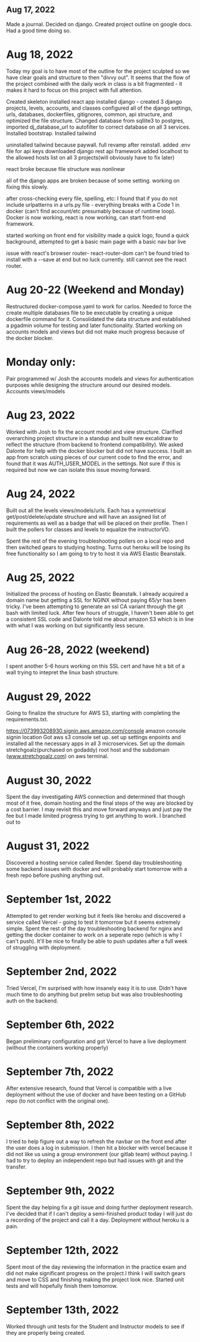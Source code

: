 ## Aug 17, 2022

Made a journal. Decided on django. Created project outline on google docs. Had a good time doing so.

# Aug 18, 2022
Today my goal is to have most of the outline for the project sculpted so we have clear goals and structure to then "divvy out". It seems that the flow of the project combined with the daily work in class is a bit fragmented - it makes it hard to focus on this project with full attention. 

Created skeleton
installed react app
installed django - created 3 django projects, levels, accounts, and classes
configured all of the django settings, urls, databases, dockerfiles, gitignores, common, api structure, and optimized the file structure. 
Changed database from sqllite3 to postgres, imported dj_database_url to autofilter to correct database on all 3 services.
Installed bootstrap. Installed tailwind

uninstalled tailwind because paywall. 
full revamp after reinstall. 
added .env file for api keys
downloaded django rest api framework 
added localhost to the allowed hosts list on all 3 projects(will obviously have to fix later)

react broke because file structure was nonlinear

all of the django apps are broken because of some setting. working on fixing this slowly.

after cross-checking every file, spelling, etc:
I found that if you do not include urlpatterns in a urls.py file - everything breaks with a Code 1 in docker (can't find account/etc presumably because of runtime loop). Docker is now working, react is now working, can start front-end framework.

started working on front end for visibility 
made a quick logo, found a quick background, attempted to get a basic main page with a basic nav bar live

issue with react's browser router- react-router-dom can't be found
tried to install with a --save at end but no luck currently. still cannot see the react router. 

# Aug 20-22 (Weekend and Monday)

Restructured docker-compose.yaml to work for carlos. Needed to force the create multiple databases file to be executable by creating a unique dockerfile command for it. Consolidated the data structure and established a pgadmin volume for testing and later functionality. Started working on accounts models and views but did not make much progress because of the docker blocker. 

# Monday only:
Pair programmed w/ Josh the accounts models and views for authentication purposes while designing the structure around our desired models. 
Accounts views/models 

# Aug 23, 2022

Worked with Josh to fix the account model and view structure. Clarified overarching project structure in a standup and built new excalidraw to reflect the structure (from backend to frontend compatibility). We asked Dalonte for help with the docker blocker but did not have success. I built an app from scratch using pieces of our current code to find the error, and found that it was AUTH_USER_MODEL in the settings. Not sure if this is required but now we can isolate this issue moving forward. 

# Aug 24, 2022

Built out all the levels views/models/urls. Each has a symmetrical get/post/delete/update structure and will have an assigned list of requirements as well as a badge that will be placed on their profile. Then I built the pollers for classes and levels to equalize the instructorVO.

Spent the rest of the evening troubleshooting pollers on a local repo and then switched gears to studying hosting. Turns out heroku will be losing its free functionality so I am going to try to host it via AWS Elastic Beanstalk.

# Aug 25, 2022
Initialized the process of hosting on Elastic Beanstalk.
I already acquired a domain name but getting a SSL for NGINX without paying 65/yr has been tricky.
I've been attempting to generate an ssl CA variant through the git bash with limited luck.
After few hours of struggle, I haven't been able to get a consistent SSL code and Dalonte told me about amazon S3 which is in line with what I was working on but significantly less secure. 

# Aug 26-28, 2022 (weekend)
I spent another 5-6 hours working on this SSL cert and have hit a bit of a wall trying to intepret the linux bash structure. 

# August 29, 2022
Going to finalize the structure for AWS S3, starting with completing the requirements.txt.

https://073993208930.signin.aws.amazon.com/console amazon console signin location
Got aws s3 console set up. set up settings enpoints and installed all the necessary apps in all 3 microservices. Set up the domain stretchgoalz(purchased on godaddy) root host and the subdomain (www.stretchgoalz.com) on aws terminal. 

# August 30, 2022
Spent the day investigating AWS connection and determined that though most of it free, domain hosting and the final steps of the way are blocked by a cost barrier. I may revisit this and move forward anyways and just pay the fee but I made limited progress trying to get anything to work. I branched out to 

# August 31, 2022
Discovered a hosting service called Render. Spend day troubleshooting some backend issues with docker and will probably start tomorrow with a fresh repo before pushing anything out. 

# September 1st, 2022
Attempted to get render working but it feels like heroku and discovered a service called Vercel - going to test it tomorrow but it seems extremely simple.
Spent the rest of the day troubleshooting backend for nginx and getting the docker container to work on a seperate repo (which is why I can't push). It'll be nice to finally be able to push updates after a full week of struggling with deployment.  

# September 2nd, 2022
Tried Vercel, I'm surprised with how insanely easy it is to use. Didn't have much time to do anything but prelim setup but was also troubleshooting auth on the backend.

# September 6th, 2022
Began preliminary configuration and got Vercel to have a live deployment (without the containers working properly)

# September 7th, 2022
After extensive research, found that Vercel is compatible with a live deployment without the use of docker and have been testing on a GitHub repo (to not conflict with the original one).

# September 8th, 2022
I tried to help figure out a way to refresh the navbar on the front end after the user does a log in submission. I then hit a blocker with vercel because it did not like us using a group environment (our gitlab team) without paying. I had to try to deploy an independent repo but had issues with git and the transfer.

# September 9th, 2022
Spent the day helping fix a git issue and doing further deployment research. I've decided that if I can't deploy a semi-finished product today I will just do a recording of the project and call it a day. Deployment without heroku is a pain.

# September 12th, 2022
Spent most of the day reviewing the information in the practice exam and did not make significant progress on the project.I think I will switch gears and move to CSS and finishing making the project look nice. Started unit tests and will hopefully finish them tomorrow.

# September 13th, 2022
Worked through unit tests for the Student and Instructor models to see if they are properly being created. 